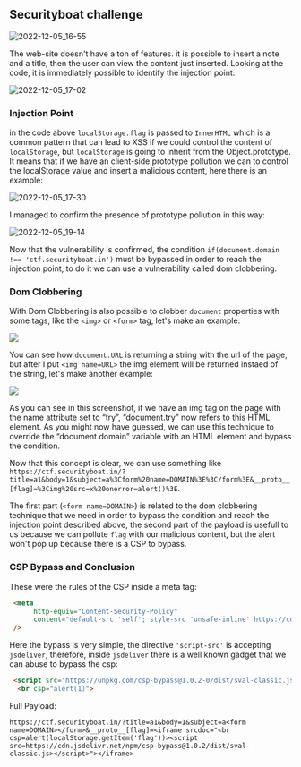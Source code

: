 ## Securityboat challenge
![2022-12-05_16-55](https://user-images.githubusercontent.com/59454895/205682163-7dbc6b1b-2279-4f43-a2bc-7a702228b692.png)

The web-site doesn't have a ton of features. it is possible to insert a note and a title, then the user can view the content just inserted.
Looking at the code, it is immediately possible to identify the injection point:

![2022-12-05_17-02](https://user-images.githubusercontent.com/59454895/205683886-012d1e35-0d2c-40a5-8a0e-f6b5a9acd38a.png)

### Injection Point
in the code above ```localStorage.flag``` is passed to ```InnerHTML``` which is a common pattern that can lead to XSS if we could control the content of ```localStorage```, but ```localStorage``` is going to inherit from the Object.prototype. It means that if we have an client-side prototype pollution we can to control the localStorage value and insert a malicious content, here there is an example:

![2022-12-05_17-30](https://user-images.githubusercontent.com/59454895/205690366-1a23ef2c-4acd-4336-811e-019c53515d58.png)

I managed to confirm the presence of prototype pollution in this way:

![2022-12-05_19-14](https://user-images.githubusercontent.com/59454895/205711384-3b05731e-58ab-4b2d-a08e-11733a032b2b.png)

Now that the vulnerability is confirmed, the condition ```if(document.domain !== 'ctf.securityboat.in')``` must be bypassed in order to reach the injection point, to do it we can use a vulnerability called dom clobbering.

### Dom Clobbering

With Dom Clobbering is also possible to clobber `document` properties with some tags, like the `<img>` or `<form>` tag, let's make an example:


![](https://i.imgur.com/3Nn3xJp.png)

You can see how `document.URL` is returning a string with the url of the page, but after I put `<img name=URL>` the img element will be returned instaed of the string, let's make another example:

![](https://i.imgur.com/SgBmupO.png)

As you can see in this screenshot, if we have an img tag on the page with the name attribute set to “try”, “document.try” now refers to this HTML element.
As you might now have guessed, we can use this technique to override the “document.domain” variable with an HTML element and bypass the condition.

Now that this concept is clear, we can use something like `https://ctf.securityboat.in/?title=a1&body=1&subject=a%3Cform%20name=DOMAIN%3E%3C/form%3E&__proto__[flag]=%3Cimg%20src=x%20onerror=alert()%3E`. 

The first part (`<form name=DOMAIN>`) is related to the dom clobbering technique that we need in order to bypass the condition and reach the injection point described above, the second part of the payload is usefull to us because we can pollute `flag` with our malicious content, but the alert won't pop up because there is a CSP to bypass.

### CSP Bypass and Conclusion

These were the rules of the CSP inside a meta tag:
```html
 <meta
      http-equiv="Content-Security-Policy"
      content="default-src 'self'; style-src 'unsafe-inline' https://cdn.jsdelivr.net; font-src  https://cdn.jsdelivr.net; script-src 'self' https://cdn.jsdelivr.net; object-src 'none'"
 />
```
Here the bypass is very simple, the directive ```'script-src'``` is accepting ```jsdeliver```, therefore, inside ```jsdeliver``` there is a well known gadget that we can abuse to bypass the csp:

```html
 <script src="https://unpkg.com/csp-bypass@1.0.2-0/dist/sval-classic.js"></script>
  <br csp="alert(1)">
```
Full Payload:

```https://ctf.securityboat.in/?title=a1&body=1&subject=a<form name=DOMAIN></form>&__proto__[flag]=<iframe srcdoc="<br csp=alert(localStorage.getItem('flag'))><script src=https://cdn.jsdelivr.net/npm/csp-bypass@1.0.2/dist/sval-classic.js></script>"></iframe>```


